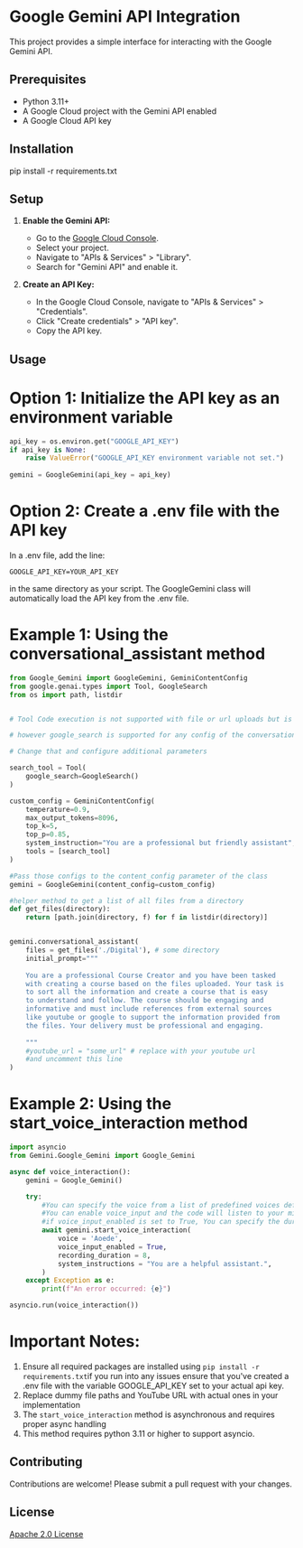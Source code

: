 # Google Gemini API Integration

This project provides a simple interface for interacting with the Google Gemini API.

## Prerequisites

-   Python 3.11+
-   A Google Cloud project with the Gemini API enabled
-   A Google Cloud API key

## Installation


pip install -r requirements.txt


## Setup

1.  **Enable the Gemini API:**

    -   Go to the [Google Cloud Console](https://console.cloud.google.com/).
    -   Select your project.
    -   Navigate to "APIs & Services" > "Library".
    -   Search for "Gemini API" and enable it.

2.  **Create an API Key:**

    -   In the Google Cloud Console, navigate to "APIs & Services" > "Credentials".
    -   Click "Create credentials" > "API key".
    -   Copy the API key.


## Usage

# Option 1: Initialize the API key as an environment variable
```python
api_key = os.environ.get("GOOGLE_API_KEY")
if api_key is None:
    raise ValueError("GOOGLE_API_KEY environment variable not set.")
    
gemini = GoogleGemini(api_key = api_key)
```

# Option 2: Create a .env file with the API key
In a .env file, add the line:
```
GOOGLE_API_KEY=YOUR_API_KEY 
```
in the same directory as your script. The GoogleGemini class will automatically load the API key from the .env file.


# Example 1: Using the conversational_assistant method
```python
from Google_Gemini import GoogleGemini, GeminiContentConfig
from google.genai.types import Tool, GoogleSearch
from os import path, listdir


# Tool Code execution is not supported with file or url uploads but is supported with the default initialisation of the conversational_assistant method

# however google_search is supported for any config of the conversational_assistant method

# Change that and configure additional parameters

search_tool = Tool(
    google_search=GoogleSearch()
)

custom_config = GeminiContentConfig(
    temperature=0.9,
    max_output_tokens=8096,
    top_k=5,
    top_p=0.85,
    system_instruction="You are a professional but friendly assistant",
    tools = [search_tool]
)

#Pass those configs to the content_config parameter of the class
gemini = GoogleGemini(content_config=custom_config)

#helper method to get a list of all files from a directory
def get_files(directory):
    return [path.join(directory, f) for f in listdir(directory)]


gemini.conversational_assistant(
    files = get_files('./Digital'), # some directory
    initial_prompt="""
    
    You are a professional Course Creator and you have been tasked 
    with creating a course based on the files uploaded. Your task is 
    to sort all the information and create a course that is easy 
    to understand and follow. The course should be engaging and 
    informative and must include references from external sources 
    like youtube or google to support the information provided from 
    the files. Your delivery must be professional and engaging.
    
    """
    #youtube_url = "some_url" # replace with your youtube url 
    #and uncomment this line
)
```

# Example 2: Using the start_voice_interaction method
```python
import asyncio
from Gemini.Google_Gemini import Google_Gemini

async def voice_interaction():
    gemini = Google_Gemini()

    try:
        #You can specify the voice from a list of predefined voices defined in this method. Hover over the method for more info on voices.
        #You can enable voice_input and the code will listen to your microphone otherwise by default the method will wait for a text input from the user.
        #if voice_input_enabled is set to True, You can specify the duration of the recording in seconds.
        await gemini.start_voice_interaction(
            voice = 'Aoede',
            voice_input_enabled = True,
            recording_duration = 8,
            system_instructions = "You are a helpful assistant.",
        )
    except Exception as e:
        print(f"An error occurred: {e}")

asyncio.run(voice_interaction())
```

# Important Notes:
1. Ensure all required packages are installed using `pip install -r requirements.txt`if you run into any issues ensure that you've created a .env file with the variable GOOGLE_API_KEY set to your actual api key.
2. Replace dummy file paths and YouTube URL with actual ones in your implementation
3. The `start_voice_interaction` method is asynchronous and requires proper async handling
4. This method requires python 3.11 or higher to support asyncio.


## Contributing

Contributions are welcome! Please submit a pull request with your changes.

## License

[Apache 2.0 License](LICENSE)
